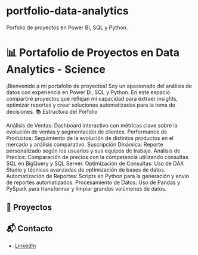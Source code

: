 # portfolio-data-analytics
Porfolio de proyectos en Power BI, SQL y Python.

# 📊 Portafolio de Proyectos en Data Analytics - Science
¡Bienvenido a mi portafolio de proyectos! Soy un apasionado del análisis de datos con experiencia en Power BI, SQL y Python. En este espacio compartiré proyectos que reflejan mi capacidad para extraer insights, optimizar reportes y crear soluciones automatizadas para la toma de decisiones.
📚 Estructura del Porfolio

Análisis de Ventas: Dashboard interactivo con métricas clave sobre la evolución de ventas y segmentación de clientes.
Performance de Productos: Seguimiento de la evolución de distintos productos en el mercado y análisis comparativo.
Suscripción Dinámica: Reporte personalizado según los usuarios y sus equipos de trabajo.
Análisis de Precios: Comparación de precios con la competencia utilizando consultas SQL en BigQuery y SQL Server.
Optimización de Consultas: Uso de DAX Studio y técnicas avanzadas de optimización de bases de datos.
Automatización de Reportes: Scripts en Python para la generación y envío de reportes automatizados.
Procesamiento de Datos: Uso de Pandas y PySpark para transformar y limpiar grandes volúmenes de datos.

## 📂 Proyectos

## 📬 Contacto
- [LinkedIn](www.linkedin.com/in/matias-arguello-62a0a6175)


